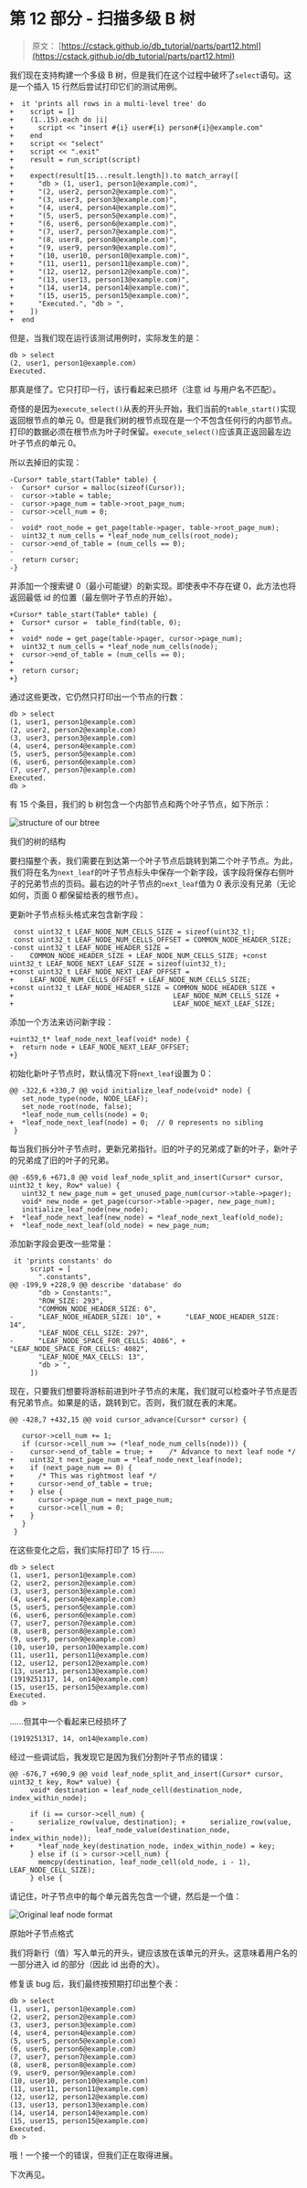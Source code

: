 # 第 12 部分 - 扫描多级 B 树

> 原文： [https://cstack.github.io/db_tutorial/parts/part12.html](https://cstack.github.io/db_tutorial/parts/part12.html)

我们现在支持构建一个多级 B 树，但是我们在这个过程中破坏了`select`语句。这是一个插入 15 行然后尝试打印它们的测试用例。

```
+  it 'prints all rows in a multi-level tree' do
+    script = []
+    (1..15).each do |i|
+      script << "insert #{i} user#{i} person#{i}@example.com"
+    end
+    script << "select"
+    script << ".exit"
+    result = run_script(script)
+
+    expect(result[15...result.length]).to match_array([
+      "db > (1, user1, person1@example.com)",
+      "(2, user2, person2@example.com)",
+      "(3, user3, person3@example.com)",
+      "(4, user4, person4@example.com)",
+      "(5, user5, person5@example.com)",
+      "(6, user6, person6@example.com)",
+      "(7, user7, person7@example.com)",
+      "(8, user8, person8@example.com)",
+      "(9, user9, person9@example.com)",
+      "(10, user10, person10@example.com)",
+      "(11, user11, person11@example.com)",
+      "(12, user12, person12@example.com)",
+      "(13, user13, person13@example.com)",
+      "(14, user14, person14@example.com)",
+      "(15, user15, person15@example.com)",
+      "Executed.", "db > ",
+    ])
+  end 
```

但是，当我们现在运行该测试用例时，实际发生的是：

```
db > select
(2, user1, person1@example.com)
Executed. 
```

那真是怪了。它只打印一行，该行看起来已损坏（注意 id 与用户名不匹配）。

奇怪的是因为`execute_select()`从表的开头开始，我们当前的`table_start()`实现返回根节点的单元 0。但是我们树的根节点现在是一个不包含任何行的内部节点。打印的数据必须在根节点为叶子时保留。`execute_select()`应该真正返回最左边叶子节点的单元 0。

所以去掉旧的实现：

```
-Cursor* table_start(Table* table) {
-  Cursor* cursor = malloc(sizeof(Cursor));
-  cursor->table = table;
-  cursor->page_num = table->root_page_num;
-  cursor->cell_num = 0;
-
-  void* root_node = get_page(table->pager, table->root_page_num);
-  uint32_t num_cells = *leaf_node_num_cells(root_node);
-  cursor->end_of_table = (num_cells == 0);
-
-  return cursor;
-} 
```

并添加一个搜索键 0（最小可能键）的新实现。即使表中不存在键 0，此方法也将返回最低 id 的位置（最左侧叶子节点的开始）。

```
+Cursor* table_start(Table* table) {
+  Cursor* cursor =  table_find(table, 0);
+
+  void* node = get_page(table->pager, cursor->page_num);
+  uint32_t num_cells = *leaf_node_num_cells(node);
+  cursor->end_of_table = (num_cells == 0);
+
+  return cursor;
+} 
```

通过这些更改，它仍然只打印出一个节点的行数：

```
db > select
(1, user1, person1@example.com)
(2, user2, person2@example.com)
(3, user3, person3@example.com)
(4, user4, person4@example.com)
(5, user5, person5@example.com)
(6, user6, person6@example.com)
(7, user7, person7@example.com)
Executed.
db > 
```

有 15 个条目，我们的 b 树包含一个内部节点和两个叶子节点，如下所示：

![structure of our btree](img/9b1d283f73bd4b427dee7e63ddf2f106.jpg)

我们的树的结构

要扫描整个表，我们需要在到达第一个叶子节点后跳转到第二个叶子节点。为此，我们将在名为`next_leaf`的叶子节点标头中保存一个新字段，该字段将保存右侧叶子的兄弟节点的页码。最右边的叶子节点的`next_leaf`值为 0 表示没有兄弟（无论如何，页面 0 都保留给表的根节点）。

更新叶子节点标头格式来包含新字段：

```
 const uint32_t LEAF_NODE_NUM_CELLS_SIZE = sizeof(uint32_t);
 const uint32_t LEAF_NODE_NUM_CELLS_OFFSET = COMMON_NODE_HEADER_SIZE;
-const uint32_t LEAF_NODE_HEADER_SIZE =
-    COMMON_NODE_HEADER_SIZE + LEAF_NODE_NUM_CELLS_SIZE; +const uint32_t LEAF_NODE_NEXT_LEAF_SIZE = sizeof(uint32_t);
+const uint32_t LEAF_NODE_NEXT_LEAF_OFFSET =
+    LEAF_NODE_NUM_CELLS_OFFSET + LEAF_NODE_NUM_CELLS_SIZE;
+const uint32_t LEAF_NODE_HEADER_SIZE = COMMON_NODE_HEADER_SIZE +
+                                       LEAF_NODE_NUM_CELLS_SIZE +
+                                       LEAF_NODE_NEXT_LEAF_SIZE; 
```

添加一个方法来访问新字段：

```
+uint32_t* leaf_node_next_leaf(void* node) {
+  return node + LEAF_NODE_NEXT_LEAF_OFFSET;
+} 
```

初始化新叶子节点时，默认情况下将`next_leaf`设置为 0：

```
@@ -322,6 +330,7 @@ void initialize_leaf_node(void* node) {
   set_node_type(node, NODE_LEAF);
   set_node_root(node, false);
   *leaf_node_num_cells(node) = 0;
+  *leaf_node_next_leaf(node) = 0;  // 0 represents no sibling
 } 
```

每当我们拆分叶子节点时，更新兄弟指针。旧的叶子的兄弟成了新的叶子，新叶子的兄弟成了旧的叶子的兄弟。

```
@@ -659,6 +671,8 @@ void leaf_node_split_and_insert(Cursor* cursor, uint32_t key, Row* value) {
   uint32_t new_page_num = get_unused_page_num(cursor->table->pager);
   void* new_node = get_page(cursor->table->pager, new_page_num);
   initialize_leaf_node(new_node);
+  *leaf_node_next_leaf(new_node) = *leaf_node_next_leaf(old_node);
+  *leaf_node_next_leaf(old_node) = new_page_num; 
```

添加新字段会更改一些常量：

```
 it 'prints constants' do
     script = [
       ".constants",
@@ -199,9 +228,9 @@ describe 'database' do
       "db > Constants:",
       "ROW_SIZE: 293",
       "COMMON_NODE_HEADER_SIZE: 6",
-      "LEAF_NODE_HEADER_SIZE: 10", +      "LEAF_NODE_HEADER_SIZE: 14",
       "LEAF_NODE_CELL_SIZE: 297",
-      "LEAF_NODE_SPACE_FOR_CELLS: 4086", +      "LEAF_NODE_SPACE_FOR_CELLS: 4082",
       "LEAF_NODE_MAX_CELLS: 13",
       "db > ",
     ]) 
```

现在，只要我们想要将游标前进到叶子节点的末尾，我们就可以检查叶子节点是否有兄弟节点。如果是的话，跳转到它。否则，我们就在表的末尾。

```
@@ -428,7 +432,15 @@ void cursor_advance(Cursor* cursor) {

   cursor->cell_num += 1;
   if (cursor->cell_num >= (*leaf_node_num_cells(node))) {
-    cursor->end_of_table = true; +    /* Advance to next leaf node */
+    uint32_t next_page_num = *leaf_node_next_leaf(node);
+    if (next_page_num == 0) {
+      /* This was rightmost leaf */
+      cursor->end_of_table = true;
+    } else {
+      cursor->page_num = next_page_num;
+      cursor->cell_num = 0;
+    }
   }
 } 
```

在这些变化之后，我们实际打印了 15 行......

```
db > select
(1, user1, person1@example.com)
(2, user2, person2@example.com)
(3, user3, person3@example.com)
(4, user4, person4@example.com)
(5, user5, person5@example.com)
(6, user6, person6@example.com)
(7, user7, person7@example.com)
(8, user8, person8@example.com)
(9, user9, person9@example.com)
(10, user10, person10@example.com)
(11, user11, person11@example.com)
(12, user12, person12@example.com)
(13, user13, person13@example.com)
(1919251317, 14, on14@example.com)
(15, user15, person15@example.com)
Executed.
db > 
```

......但其中一个看起来已经损坏了

```
(1919251317, 14, on14@example.com) 
```

经过一些调试后，我发现它是因为我们分割叶子节点的错误：

```
@@ -676,7 +690,9 @@ void leaf_node_split_and_insert(Cursor* cursor, uint32_t key, Row* value) {
     void* destination = leaf_node_cell(destination_node, index_within_node);

     if (i == cursor->cell_num) {
-      serialize_row(value, destination); +      serialize_row(value,
+                    leaf_node_value(destination_node, index_within_node));
+      *leaf_node_key(destination_node, index_within_node) = key;
     } else if (i > cursor->cell_num) {
       memcpy(destination, leaf_node_cell(old_node, i - 1), LEAF_NODE_CELL_SIZE);
     } else { 
```

请记住，叶子节点中的每个单元首先包含一个键，然后是一个值：

![Original leaf node format](img/589aa888133cca0e6e724edc7ccf15c7.jpg)

原始叶子节点格式

我们将新行（值）写入单元的开头，键应该放在该单元的开头。这意味着用户名的一部分进入 id 的部分（因此 id 出奇的大）。

修复该 bug 后，我们最终按预期打印出整个表：

```
db > select
(1, user1, person1@example.com)
(2, user2, person2@example.com)
(3, user3, person3@example.com)
(4, user4, person4@example.com)
(5, user5, person5@example.com)
(6, user6, person6@example.com)
(7, user7, person7@example.com)
(8, user8, person8@example.com)
(9, user9, person9@example.com)
(10, user10, person10@example.com)
(11, user11, person11@example.com)
(12, user12, person12@example.com)
(13, user13, person13@example.com)
(14, user14, person14@example.com)
(15, user15, person15@example.com)
Executed.
db > 
```

哦！一个接一个的错误，但我们正在取得进展。

下次再见。